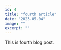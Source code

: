 ```yaml
---
id: 4
title: "fourth article"
date: "2023-05-04"
image: ""
excerpt: ""
---
```


This is fourth blog post.
